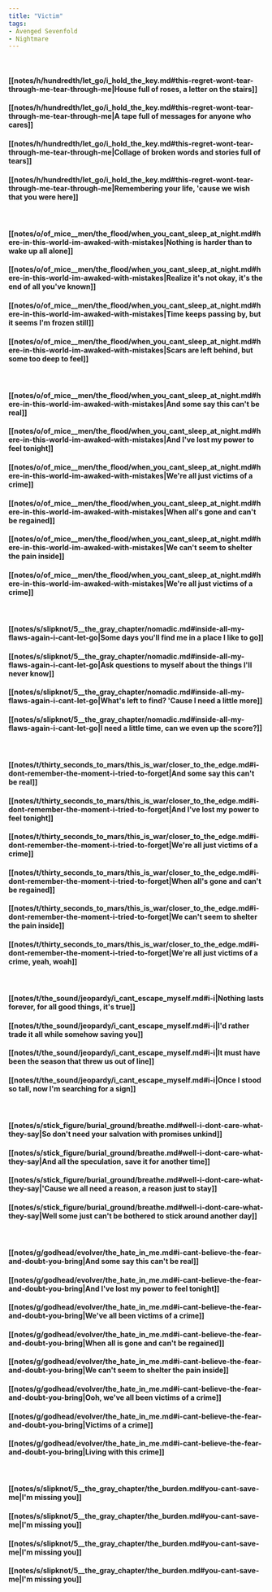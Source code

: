 ```yaml
---
title: "Victim"
tags:
- Avenged Sevenfold
- Nightmare
---
```

&nbsp;
#### [[notes/h/hundredth/let_go/i_hold_the_key.md#this-regret-wont-tear-through-me-tear-through-me|House full of roses, a letter on the stairs]]
#### [[notes/h/hundredth/let_go/i_hold_the_key.md#this-regret-wont-tear-through-me-tear-through-me|A tape full of messages for anyone who cares]]
#### [[notes/h/hundredth/let_go/i_hold_the_key.md#this-regret-wont-tear-through-me-tear-through-me|Collage of broken words and stories full of tears]]
#### [[notes/h/hundredth/let_go/i_hold_the_key.md#this-regret-wont-tear-through-me-tear-through-me|Remembering your life, 'cause we wish that you were here]]
&nbsp;
#### [[notes/o/of_mice__men/the_flood/when_you_cant_sleep_at_night.md#here-in-this-world-im-awaked-with-mistakes|Nothing is harder than to wake up all alone]]
#### [[notes/o/of_mice__men/the_flood/when_you_cant_sleep_at_night.md#here-in-this-world-im-awaked-with-mistakes|Realize it's not okay, it's the end of all you've known]]
#### [[notes/o/of_mice__men/the_flood/when_you_cant_sleep_at_night.md#here-in-this-world-im-awaked-with-mistakes|Time keeps passing by, but it seems I'm frozen still]]
#### [[notes/o/of_mice__men/the_flood/when_you_cant_sleep_at_night.md#here-in-this-world-im-awaked-with-mistakes|Scars are left behind, but some too deep to feel]]
&nbsp;
#### [[notes/o/of_mice__men/the_flood/when_you_cant_sleep_at_night.md#here-in-this-world-im-awaked-with-mistakes|And some say this can't be real]]
#### [[notes/o/of_mice__men/the_flood/when_you_cant_sleep_at_night.md#here-in-this-world-im-awaked-with-mistakes|And I've lost my power to feel tonight]]
#### [[notes/o/of_mice__men/the_flood/when_you_cant_sleep_at_night.md#here-in-this-world-im-awaked-with-mistakes|We're all just victims of a crime]]
#### [[notes/o/of_mice__men/the_flood/when_you_cant_sleep_at_night.md#here-in-this-world-im-awaked-with-mistakes|When all's gone and can't be regained]]
#### [[notes/o/of_mice__men/the_flood/when_you_cant_sleep_at_night.md#here-in-this-world-im-awaked-with-mistakes|We can't seem to shelter the pain inside]]
#### [[notes/o/of_mice__men/the_flood/when_you_cant_sleep_at_night.md#here-in-this-world-im-awaked-with-mistakes|We're all just victims of a crime]]
&nbsp;
#### [[notes/s/slipknot/5__the_gray_chapter/nomadic.md#inside-all-my-flaws-again-i-cant-let-go|Some days you'll find me in a place I like to go]]
#### [[notes/s/slipknot/5__the_gray_chapter/nomadic.md#inside-all-my-flaws-again-i-cant-let-go|Ask questions to myself about the things I'll never know]]
#### [[notes/s/slipknot/5__the_gray_chapter/nomadic.md#inside-all-my-flaws-again-i-cant-let-go|What's left to find? 'Cause I need a little more]]
#### [[notes/s/slipknot/5__the_gray_chapter/nomadic.md#inside-all-my-flaws-again-i-cant-let-go|I need a little time, can we even up the score?]]
&nbsp;
#### [[notes/t/thirty_seconds_to_mars/this_is_war/closer_to_the_edge.md#i-dont-remember-the-moment-i-tried-to-forget|And some say this can't be real]]
#### [[notes/t/thirty_seconds_to_mars/this_is_war/closer_to_the_edge.md#i-dont-remember-the-moment-i-tried-to-forget|And I've lost my power to feel tonight]]
#### [[notes/t/thirty_seconds_to_mars/this_is_war/closer_to_the_edge.md#i-dont-remember-the-moment-i-tried-to-forget|We're all just victims of a crime]]
#### [[notes/t/thirty_seconds_to_mars/this_is_war/closer_to_the_edge.md#i-dont-remember-the-moment-i-tried-to-forget|When all's gone and can't be regained]]
#### [[notes/t/thirty_seconds_to_mars/this_is_war/closer_to_the_edge.md#i-dont-remember-the-moment-i-tried-to-forget|We can't seem to shelter the pain inside]]
#### [[notes/t/thirty_seconds_to_mars/this_is_war/closer_to_the_edge.md#i-dont-remember-the-moment-i-tried-to-forget|We're all just victims of a crime, yeah, woah]]
&nbsp;
#### [[notes/t/the_sound/jeopardy/i_cant_escape_myself.md#i-i|Nothing lasts forever, for all good things, it's true]]
#### [[notes/t/the_sound/jeopardy/i_cant_escape_myself.md#i-i|I'd rather trade it all while somehow saving you]]
#### [[notes/t/the_sound/jeopardy/i_cant_escape_myself.md#i-i|It must have been the season that threw us out of line]]
#### [[notes/t/the_sound/jeopardy/i_cant_escape_myself.md#i-i|Once I stood so tall, now I'm searching for a sign]]
&nbsp;
#### [[notes/s/stick_figure/burial_ground/breathe.md#well-i-dont-care-what-they-say|So don't need your salvation with promises unkind]]
#### [[notes/s/stick_figure/burial_ground/breathe.md#well-i-dont-care-what-they-say|And all the speculation, save it for another time]]
#### [[notes/s/stick_figure/burial_ground/breathe.md#well-i-dont-care-what-they-say|'Cause we all need a reason, a reason just to stay]]
#### [[notes/s/stick_figure/burial_ground/breathe.md#well-i-dont-care-what-they-say|Well some just can't be bothered to stick around another day]]
&nbsp;
#### [[notes/g/godhead/evolver/the_hate_in_me.md#i-cant-believe-the-fear-and-doubt-you-bring|And some say this can't be real]]
#### [[notes/g/godhead/evolver/the_hate_in_me.md#i-cant-believe-the-fear-and-doubt-you-bring|And I've lost my power to feel tonight]]
#### [[notes/g/godhead/evolver/the_hate_in_me.md#i-cant-believe-the-fear-and-doubt-you-bring|We've all been victims of a crime]]
#### [[notes/g/godhead/evolver/the_hate_in_me.md#i-cant-believe-the-fear-and-doubt-you-bring|When all is gone and can't be regained]]
#### [[notes/g/godhead/evolver/the_hate_in_me.md#i-cant-believe-the-fear-and-doubt-you-bring|We can't seem to shelter the pain inside]]
#### [[notes/g/godhead/evolver/the_hate_in_me.md#i-cant-believe-the-fear-and-doubt-you-bring|Ooh, we've all been victims of a crime]]
#### [[notes/g/godhead/evolver/the_hate_in_me.md#i-cant-believe-the-fear-and-doubt-you-bring|Victims of a crime]]
#### [[notes/g/godhead/evolver/the_hate_in_me.md#i-cant-believe-the-fear-and-doubt-you-bring|Living with this crime]]
&nbsp;
#### [[notes/s/slipknot/5__the_gray_chapter/the_burden.md#you-cant-save-me|I'm missing you]]
#### [[notes/s/slipknot/5__the_gray_chapter/the_burden.md#you-cant-save-me|I'm missing you]]
#### [[notes/s/slipknot/5__the_gray_chapter/the_burden.md#you-cant-save-me|I'm missing you]]
#### [[notes/s/slipknot/5__the_gray_chapter/the_burden.md#you-cant-save-me|I'm missing you]]
